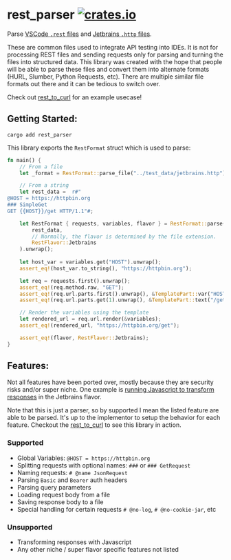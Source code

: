 # rest_parser [![crates.io](https://img.shields.io/crates/v/rest_parser.svg?logo=rust)](https://crates.io/crates/rest_parser)


Parse [VSCode `.rest` files](https://github.com/Huachao/vscode-restclient) and [Jetbrains `.http` files](https://www.jetbrains.com/help/idea/http-client-in-product-code-editor.html).

These are common files used to integrate API testing into IDEs.
It is not for processing REST files and sending requests only for parsing and turning the files into structured data.
This library was created with the hope that people will be able to parse these files and convert them into alternate formats (HURL, Slumber, Python Requests, etc).
There are multiple similar file formats out there and it can be tedious to switch over.

Check out [rest_to_curl](https://github.com/benfaerber/rest_parser/blob/master/rest_to_curl/src/main.rs) for an example usecase!

## Getting Started:

```shell
cargo add rest_parser
```


This library exports the `RestFormat` struct which is used to parse:
```rust
fn main() {
    // From a file
    let _format = RestFormat::parse_file("../test_data/jetbrains.http").unwrap();

    // From a string 
    let rest_data =  r#"
@HOST = https://httpbin.org
### SimpleGet
GET {{HOST}}/get HTTP/1.1"#;

    let RestFormat { requests, variables, flavor } = RestFormat::parse(
        rest_data,
        // Normally, the flavor is determined by the file extension.
        RestFlavor::Jetbrains
    ).unwrap();
    
    let host_var = variables.get("HOST").unwrap();
    assert_eq!(host_var.to_string(), "https://httpbin.org");

    let req = requests.first().unwrap();
    assert_eq!(req.method.raw, "GET");
    assert_eq!(req.url.parts.first().unwrap(), &TemplatePart::var("HOST"));
    assert_eq!(req.url.parts.get(1).unwrap(), &TemplatePart::text("/get"));

    // Render the variables using the template
    let rendered_url = req.url.render(&variables);
    assert_eq!(rendered_url, "https://httpbin.org/get");

    assert_eq!(flavor, RestFlavor::Jetbrains);
}
```

## Features:
Not all features have been ported over, mostly because they are security risks and/or super niche.
One example is [running Javascript to transform responses](https://www.jetbrains.com/help/idea/exploring-http-syntax.html#per_request_variables) in the Jetbrains flavor.

Note that this is just a parser, so by supported I mean the listed feature are able to be parsed. It's up to the implementor to setup the behavior for each feature.
Checkout the [rest_to_curl](https://github.com/benfaerber/rest_parser/blob/master/rest_to_curl/src/main.rs) to see this library in action.

### Supported
- Global Variables: `@HOST = https://httpbin.org`
- Splitting requests with optional names: `###` or `### GetRequest`
- Naming requests: `# @name JsonRequest`
- Parsing `Basic` and `Bearer` auth headers
- Parsing query parameters
- Loading request body from a file
- Saving response body to a file
- Special handling for certain requests `# @no-log`, `# @no-cookie-jar`, etc

### Unsupported
- Transforming responses with Javascript
- Any other niche / super flavor specific features not listed
